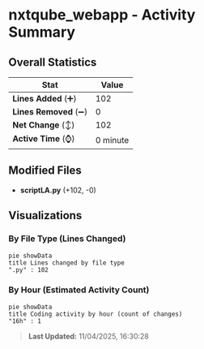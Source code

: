 # nxtqube_webapp - Activity Summary 

## Overall Statistics

| Stat                   | Value                                                             |
| ---------------------- | ----------------------------------------------------------------- |
| **Lines Added** (➕)   | 102                                          |
| **Lines Removed** (➖) | 0                                        |
| **Net Change** (↕)    | 102                |
| **Active Time** (⌚)   | 0 minute |


## Modified Files
- **scriptLA.py** (+102, -0)

## Visualizations

### By File Type (Lines Changed)

```mermaid
pie showData
title Lines changed by file type
".py" : 102
```

### By Hour (Estimated Activity Count)

```mermaid
pie showData
title Coding activity by hour (count of changes)
"16h" : 1
```


> **Last Updated:** 11/04/2025, 16:30:28